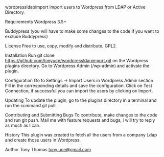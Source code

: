 wordpressldapimport
Import users to Wordpress from LDAP or Active Directory.

Requirements
Wordpress 3.5+

Buddypress (you will have to make some changes to the code if you want to exclude Buddypress)

License
Free to use, copy, modify and distribute. GPL2.

Installation
Run git clone https://github.com/tonyuce/wordpressldapimport.git on the Wordpress plugins directory. Go to Wordpress Admin (/wp-admin) and activate the plugin.

Configuration
Go to Settings -> Import Users in Wordpress Admin section. Fill in the corresponding details and save the configuration. Click on Test Connection, if successful you can import the users by clicking on Import.

Updating
To update the plugin, go to the plugins directory in a terminal and run the command git pull.

Contributing and Submitting Bugs
To contribute, make changes to the code and run git push. Mail me with feature requests and bugs, I will try to reply as much as I can.

History
This plugin was created to fetch all the users from a company Ldap and create those users in Wordpress.

Author
Tony Thomas <tony.uce@gmail.com>
